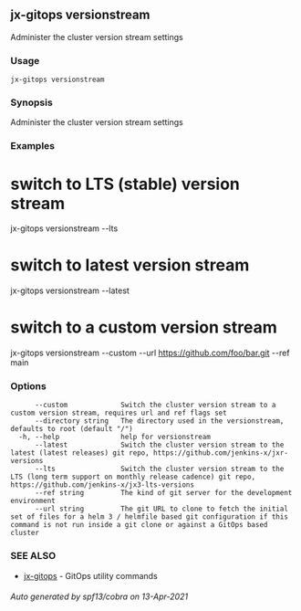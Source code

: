 ## jx-gitops versionstream

Administer the cluster version stream settings

### Usage

```
jx-gitops versionstream
```

### Synopsis

Administer the cluster version stream settings

### Examples

  # switch to LTS (stable) version stream
  jx-gitops versionstream --lts
  
  # switch to latest version stream
  jx-gitops versionstream --latest
  
  # switch to a custom version stream
  jx-gitops versionstream --custom --url https://github.com/foo/bar.git --ref main

### Options

```
      --custom             Switch the cluster version stream to a custom version stream, requires url and ref flags set
      --directory string   The directory used in the versionstream, defaults to root (default "/")
  -h, --help               help for versionstream
      --latest             Switch the cluster version stream to the latest (latest releases) git repo, https://github.com/jenkins-x/jxr-versions
      --lts                Switch the cluster version stream to the LTS (long term support on monthly release cadence) git repo, https://github.com/jenkins-x/jx3-lts-versions
      --ref string         The kind of git server for the development environment
      --url string         The git URL to clone to fetch the initial set of files for a helm 3 / helmfile based git configuration if this command is not run inside a git clone or against a GitOps based cluster
```

### SEE ALSO

* [jx-gitops](jx-gitops.md)	 - GitOps utility commands

###### Auto generated by spf13/cobra on 13-Apr-2021
